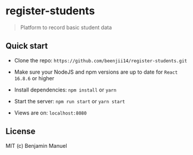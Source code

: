 # register-students

> Platform to record basic student data

## Quick start

- Clone the repo: `https://github.com/beenjii14/register-students.git`

- Make sure your NodeJS and npm versions are up to date for `React 16.8.6` or higher

- Install dependencies: `npm install` or `yarn`

- Start the server: `npm run start` or `yarn start`

- Views are on: `localhost:8080`

## License
MIT (c) Benjamin Manuel
